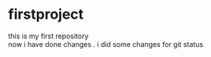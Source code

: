 # firstproject
this is my first repository
<br>
now i have done changes .
i did some changes for git status 
